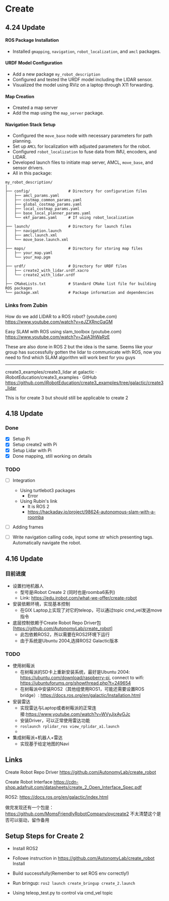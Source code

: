 # Create 

## 4.24 Update

#### ROS Package Installation
- Installed `gmapping`, `navigation`, `robot_localization`, and `amcl` packages.

#### URDF Model Configuration
- Add a new package `my_robot_description`
- Configured and tested the URDF model including the LIDAR sensor.
- Visualized the model using RViz on a laptop through X11 forwarding.

#### Map Creation
- Created a map server
- Add the map using the `map_server` package.

#### Navigation Stack Setup
- Configured the `move_base` node with necessary parameters for path planning.
- Set up `AMCL` for localization with adjusted parameters for the robot.
- Configured `robot_localization` to fuse data from IMU, encoders, and LIDAR.
- Developed launch files to initiate map server, AMCL, `move_base`, and sensor drivers.
- All in this package:
```
my_robot_description/
│
├── config/                 # Directory for configuration files
│   ├── amcl_params.yaml
│   ├── costmap_common_params.yaml
│   ├── global_costmap_params.yaml
│   ├── local_costmap_params.yaml
│   ├── base_local_planner_params.yaml
│   └── ekf_params.yaml     # If using robot_localization
│
├── launch/                 # Directory for launch files
│   ├── navigation.launch
│   ├── amcl.launch.xml
│   └── move_base.launch.xml
│
├── maps/                   # Directory for storing map files
│   ├── your_map.yaml
│   └── your_map.pgm
│
├── urdf/                   # Directory for URDF files
│   ├── create2_with_lidar.urdf.xacro
│   └── create2_with_lidar.urdf
│
├── CMakeLists.txt          # Standard CMake list file for building ROS packages
└── package.xml             # Package information and dependencies

```




### Links from Zubin

How do we add LIDAR to a ROS robot? (youtube.com) https://www.youtube.com/watch?v=eJZXRncGaGM 

Easy SLAM with ROS using slam_toolbox (youtube.com) https://www.youtube.com/watch?v=ZaiA3hWaRzE 
 
These are also done in ROS 2 but the idea is the same. Seems like your group has successfully gotten the lidar to communicate with ROS, now you need to find which SLAM algorithm will work best for you guys

---

create3_examples/create3_lidar at galactic · iRobotEducation/create3_examples · GitHub https://github.com/iRobotEducation/create3_examples/tree/galactic/create3_lidar 
 
This is for create 3 but should still be applicable to create 2

## 4.18 Update

### Done
- [x] Setup Pi
- [x] Setup create2 with Pi
- [x] Setup Lidar with Pi
- [x] Done mapping, still working on details

### TODO
- [ ] Integration
  - Using turtlebot3 packages
    - Error
  - Using Rubin's link
    - It is ROS 2
    - https://hackaday.io/project/98624-autonomous-slam-with-a-roomba 
   
- [ ] Adding frames

- [ ] Write navigation calling code, input some str which presenting tags. Automatically navigate the robot.
  

## 4.16 Update
### 目前进度
- 设置扫地机器人
  - 型号是iRobot Create 2 (同时也是roomba6系列)
  - Link: https://edu.irobot.com/what-we-offer/create-robot 
- 安装依赖环境，实现基本控制
  - 在GIX Laptop上实现了对它的teleop，可以通过topic cmd_vel发送move指令
- 底层控制依赖于Create Robot Repo Driver包 [https://github.com/AutonomyLab/create_robot]
  - 此包依赖ROS2，所以需要在ROS2环境下运行
  - 由于系统是Ubuntu 2004,选择ROS2 Galactic版本
 
### TODO
- 使用树莓派
  - 在树莓派的SD卡上重新安装系统，最好是Ubuntu 2004: https://ubuntu.com/download/raspberry-pi, connect to wifi: https://ubuntuforums.org/showthread.php?t=249654
  - 在树莓派中安装ROS2（其他组使用ROS1，可能还需要设置ROS bridge）: https://docs.ros.org/en/galactic/Installation.html
- 安装雷达
  - 实现雷达与Laptop或者树莓派的正常连接:https://www.youtube.com/watch?v=WVyJjxAyGJc
  - 安装Driver，可以正常使用雷达功能
  - `roslaunch rplidar_ros view_rplidar_a1.launch`
  - 
- 集成树莓派+机器人+雷达
  - 实现基于给定地图的Navi

## Links

Create Robot Repo Driver
https://github.com/AutonomyLab/create_robot 

Create Robot Interface
https://cdn-shop.adafruit.com/datasheets/create_2_Open_Interface_Spec.pdf 

ROS2:
https://docs.ros.org/en/galactic/index.html

做完发现还有一个包是：https://github.com/MomsFriendlyRobotCompany/pycreate2 
不太清楚这个是否可以驱动，留作备用

## Setup Steps for Create 2

- Install ROS2

- Followe instruction in https://github.com/AutonomyLab/create_robot Install

- Build successfully(Remember to set ROS env correctly!)

- Run bringup: `ros2 launch create_bringup create_2.launch`

- Using teleop_test.py to control via cmd_vel topic

